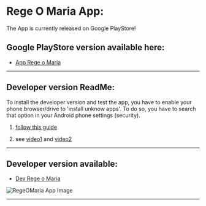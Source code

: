 # Rege O Maria App:
The App is currently released on Google PlayStore!

## Google PlayStore version available here:
- [App Rege o Maria](https://play.google.com/store/apps/details?id=org.verboincarnato.regeomaria)

---

## Developer version ReadMe:
To install the developer version and test the app, you have to enable your phone browser/drive to 'install unknow apps'. To do so, you have to search that option in your Android phone settings (security).

1. [follow this guide](https://docs.google.com/document/d/e/2PACX-1vQCLPccI8WU_CHzfBbyEF9RKHXNDPyEMeAxHE-7BGAWs0jexvoYKUGujpf2tRhFdw/pub)

2. see [video1](https://drive.google.com/file/d/1hFTtRrQK15MtoW6209F-PQZqamnU9IuV/view?usp=sharing) and [video2](https://drive.google.com/file/d/1vyEvAlua7SRYhSVFUzrZF0a1407BdtZM/view?usp=sharing)

---

## Developer version available:
- [Dev Rege o Maria](https://drive.google.com/file/d/1JQ4rds5XqBgKC0ZthvzO36-0aAP3ndQL/view?usp=sharing)

<!--

### old version 18/3/2022
- [Download](https://drive.google.com/file/d/17pRxNnamORTjgDdb4bu20ozY5S-QQokS/view?usp=sharing)

### old old version 18/3/2022
- [Download](https://drive.google.com/file/d/1tH3SQNN8e7zyZ51yACP8ucBZtfmBrgkK/view?usp=sharing)
---

info about [me](https://mtravascio.github.io/)

-->

![RegeOMaria App Image](RegeOMaria.gif)

---
